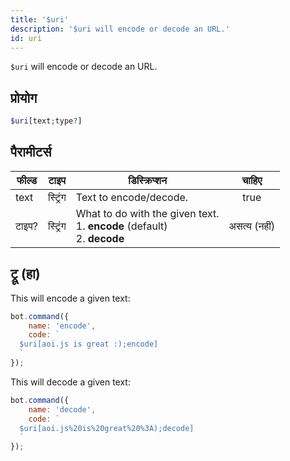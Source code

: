 ```yaml
---
title: '$uri'
description: '$uri will encode or decode an URL.'
id: uri
---
```


`$uri` will encode or decode an URL.

## प्रोयोग

```php
$uri[text;type?]
```

## पैरामीटर्स

| फील्ड | टाइप     | डिस्क्रिप्शन                                                                                    |    चाहिए     |
| ----- | -------- | ----------------------------------------------------------------------------------------------- |:------------:|
| text  | स्ट्रिंग | Text to encode/decode.                                                                          |     true     |
| टाइप? | स्ट्रिंग | What to do with the given text. <br /> 1. **encode** (default) <br /> 2. **decode** | असत्य (नहीं) |

## ट्रू (हा)

This will encode a given text:

```javascript
bot.command({
    name: 'encode',
    code: `
  $uri[aoi.js is great :);encode]
  `
});
```

This will decode a given text:

```javascript
bot.command({
    name: 'decode',
    code: `
  $uri[aoi.js%20is%20great%20%3A);decode]
  `
});
```
